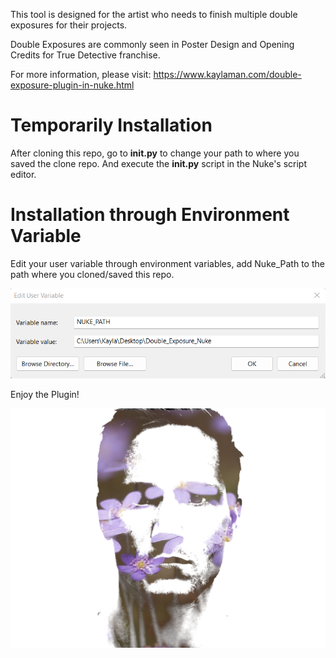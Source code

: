 This tool is designed for the artist who needs to finish multiple double exposures for their projects.

Double Exposures are commonly seen in Poster Design and Opening Credits for True Detective franchise.

For more information, please visit: https://www.kaylaman.com/double-exposure-plugin-in-nuke.html
# Temporarily Installation 
After cloning this repo, go to **init.py** to change your path to where you saved the clone repo. And execute the **init.py** script in the Nuke's script editor.

# Installation through Environment Variable

Edit your user variable through environment variables, add Nuke_Path to the path where you cloned/saved this repo.  

![alt text](https://github.com/moonyuet/Double_Exposure_Nuke/blob/main/examples/env/Screenshot%202022-06-05%20132408.png)

Enjoy the Plugin!

![alt text](https://github.com/moonyuet/Double_Exposure_Nuke/blob/aefe1736bf4c4de6d6c39672619af26b4e155d9c/examples/DE_1.png)
